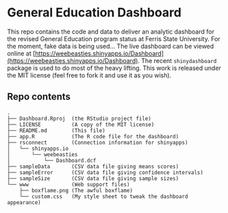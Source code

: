 # General Education Dashboard

This repo contains the code and data to deliver an analytic dashboard for the revised General Education program status at Ferris State University. For the moment, fake data is being used... The live dashboard can be viewed online at [https://weebeasties.shinyapps.io/Dashboard](https://weebeasties.shinyapps.io/Dashboard). The recent <code>shinydashboard</code> package is used to do most of the heavy lifting. This work is released under the MIT license (feel free to fork it and use it as you wish).

## Repo contents

```
.
├── Dashboard.Rproj  (the RStudio project file)  
├── LICENSE          (A copy of the MIT license)  
├── README.md        (This file)  
├── app.R            (The R code file for the dashboard)  
├── rsconnect        (Connection information for shinyapps)  
│   └── shinyapps.io  
│       └── weebeasties  
│           └── Dashboard.dcf  
├── sampleData       (CSV data file giving means scores)  
├── sampleError      (CSV data file giving confidence intervals) 
├── sampleSize       (CSV data file giving sample sizes)  
└── www              (Web support files)  
    ├── boxflame.png (The awful boxflame)  
    └── custom.css   (My style sheet to tweak the dashboard appearance)
```

